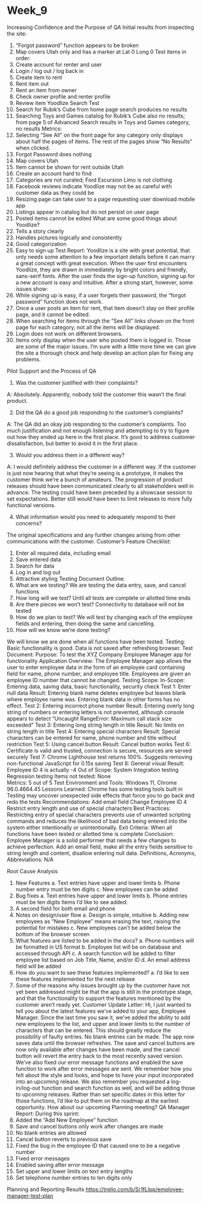 # Week_9

Increasing Confidence and the Purpose of QA
Initial results from inspecting the site:
1.	“Forgot password” function appears to be broken
2.	Map covers Utah only and has a marker at Lat 0 Long 0
Test items in order:
1.	Create account for renter and user
2.	Login / log out / log back in
3.	Create item to rent
4.	Rent item out
5.	Rent an item from owner
6.	Check owner profile and renter profile
7.	Review item
Yoodlize Search Test
1.	Search for Rubik’s Cube from home page search produces no results
2.	Searching Toys and Games catalog for Rubik’s Cube also no results; from page 5 of Advanced Search results in Toys and Games category, no results
Metrics:
1.	Selecting “See All” on the front page for any category only displays about half the pages of items. The rest of the pages show “No Results” when clicked.
2.	Forgot Password does nothing
3.	Map covers Utah 
4.	Item cannot be shown for rent outside Utah
5.	Create an account hard to find
6.	Categories are not curated; Ford Excursion Limo is not clothing
7.	Facebook reviews indicate Yoodlize may not be as careful with customer data as they could be
8.	Resizing page can take user to a page requesting user download mobile app
9.	Listings appear in catalog but do not persist on user page
10.	Posted items cannot be edited
What are some good things about Yoodlize?
1.	Tells a story clearly
2.	Handles pictures logically and consistently
3.	Good categorization
4.	Easy to sign up
Test Report:
	Yoodlize is a site with great potential, that only needs some attention to a few important details before it can marry a great concept with great execution. 
	When the user first encounters Yoodlize, they are drawn in immediately by bright colors and friendly, sans-serif fonts. After the user finds the sign-up function, signing up for a new account is easy and intuitive.
	After a strong start, however, some issues show:
1.	While signing up is easy, if a user forgets their password, the “forgot password” function does not work.
2.	Once a user posts an item for rent, that item doesn’t stay on their profile page, and it cannot be edited.
3.	When searching for items through the “See All” links shown on the front page for each category, not all the items will be displayed.
4.	Login does not work on different browsers.
5.	Items only display when the user who posted them is logged in.
Those are some of the major issues. I’m sure with a little more time we can give the site a thorough check and help develop an action plan for fixing any problems.

Pilot Support and the Process of QA
1.	Was the customer justified with their complaints?

A: Absolutely. Apparently, nobody told the customer this wasn’t the final product.

2.	Did the QA do a good job responding to the customer’s complaints?

A: The QA did an okay job responding to the customer’s complaints. Too much justification and not enough listening and attempting to try to figure out how they ended up here in the first place. It’s good to address customer dissatisfaction, but better to avoid it in the first place.

3.	Would you address them in a different way?

A: I would definitely address the customer in a different way. If the customer is just now hearing that what they’re seeing is a prototype, it makes the customer think we’re a bunch of amateurs. The progression of product releases should have been communicated clearly to all stakeholders well in advance. The testing could have been preceded by a showcase session to set expectations. Better still would have been to limit releases to more fully functional versions.

4.	What information would you need to adequately respond to their concerns?

The original specifications and any further changes arising from other communications with the customer.
Customer’s Feature Checklist:
1.	Enter all required data, including email
2.	Save entered data
3.	Search for data
4.	Log in and log out
5.	Attractive styling
Testing Document Outline:
1.	What are we testing?
We are testing the data entry, save, and cancel functions
2.	How long will we test?
Until all tests are complete or allotted time ends
3.	Are there pieces we won’t test?
Connectivity to database will not be tested
4.	How do we plan to test?
We will test by changing each of the employee fields and entering, then doing the same and cancelling.
5.	How will we know we’re done testing?

We will know we are done when all functions have been tested.
Testing:
	Basic functionality is good. Data is not saved after refreshing browser.
Test Document:
Purpose: To test the XYZ Company Employee Manager app for functionality
Application Overview: The Employee Manager app allows the user to enter employee data in the form of an employee card containing field for name, phone number, and employee title. Employees are given an employee ID number that cannot be changed.
Testing Scope:
	In-Scope: 
Entering data, saving data, basic functionality, security check
Test 1: Enter null data 
Result: Entering blank name deletes employee but leaves blank where employee name was. Entering blank data in other forms has no effect. 
Test 2: Entering incorrect phone number
Result: Entering overly long string of numbers or entering letters is not prevented, although console appears to detect “Uncaught RangeError: Maximum call stack size exceeded”
Test 3: Entering long string length in title
Result: No limits on string length in title
Test 4: Entering special characters
Result: Special characters can be entered for name, phone number and title without restriction
Test 5: Using cancel button
Result: Cancel button works
Test 6: Certificate is valid and trusted, connection is secure, resources are served securely
Test 7: Chrome Lighthouse test returns 100%. Suggests removing non-functional JavaScript for 0.15s saving
Test 8: General visual
Result: Employee ID 4 is actually -4
	Out of Scope:
		System Integration testing
		Regression testing
	Items not tested: None	
Metrics: 5 out of 5 
Test Environment and Tools: Windows 11, Chrome 96.0.4664.45
Lessons Learned:
	Chrome has some testing tools built in
	Testing may uncover unexpected side effects that force you to go back and redo the tests
Recommendations:
	Add email field
	Change Employee ID 4
	Restrict entry length and use of special characters
Best Practices:
	Restricting entry of special characters prevents use of unwanted scripting commands and reduces the likelihood of bad data being entered into the system either intentionally or unintentionally.
Exit Criteria: 
	When all functions have been tested or allotted time is complete
Conclusion:
	Employee Manager is a solid performer that needs a few changes to achieve perfection. Add an email field, make all the entry fields sensitive to string length and content, disallow entering null data.
Definitions, Acronyms, Abbreviations: N/A

Root Cause Analysis

1.	New Features
a.	Text entries have upper and lower limits
b.	Phone number entry must be ten digits
c.	New employees can be added
2.	Bug fixes
a.	Text entries have upper and lower limits
b.	Phone entries must be ten digits
Items I’d like to see added: 
1.	A second field for both email and phone
2.	Notes on design/user flow
a.	Design is simple, intuitive
b.	Adding new employees as “New Employee” means erasing the text, raising the potential for mistakes
c.	New employees can’t be added below the bottom of the browser screen
3.	What features are listed to be added in the docs?
a.	Phone numbers will be formatted in US format
b.	Employee list will be on database and accessed through API
c.	A search function will be added to filter employee list based on Job Title, Name, and/or ID
d.	An email address field will be added 
4.	How do you want to see these features implemented?
a.	I’d like to see these features implemented for the next release
5.	Some of the reasons why issues brought up by the customer have not yet been addressed might be that the app is still in the prototype stage, and that the functionality to support the features mentioned by the customer aren’t ready yet.
Customer Update Letter:
	Hi, I just wanted to tell you about the latest features we’ve added to your app, Employee Manager.
	Since the last time you saw it, we’ve added the ability to add new employees to the list, and upper and lower limits to the number of characters that can be entered. This should greatly reduce the possibility of faulty entries. No blank entries can be made. The app now saves data until the browser refreshes.
	The save and cancel buttons are now only available after changes have been made, and the cancel button will revert the entry back to the most recently saved version.
	We’ve also fixed our error message functions and enabled the save function to work after error messages are sent.
	We remember how you felt about the style and looks, and hope to have your input incorporated into an upcoming release. We also remember you requested a log-in/log-out function and search function as well, and will be adding those to upcoming releases. 
Rather than set specific dates in this letter for those functions, I’d like to put them on the roadmap at the earliest opportunity. How about our upcoming Planning meeting?
QA Manager Report:
	During this sprint:
1.	 Added the “Add New Employee” function
2.	Save and cancel buttons only work after changes are made
3.	No blank entries are allowed
4.	Cancel button reverts to previous save
5.	Fixed the bug in the employee ID that caused one to be a negative number
6.	Fixed error messages
7.	Enabled saving after error message
8.	Set upper and lower limits on text entry lengths
9.	Set telephone number entries to ten digits only

Planning and Reporting Results
https://trello.com/b/Sr1fLIpp/employee-manager-test-plan
